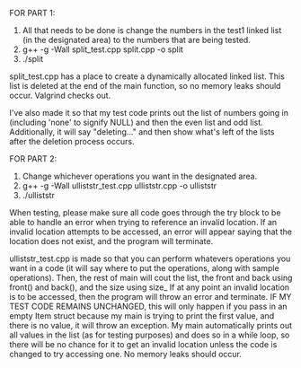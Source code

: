 FOR PART 1:

1) All that needs to be done is change the numbers in the test1 linked list (in the designated area) to the numbers that are being tested.
2) g++ -g -Wall split_test.cpp split.cpp -o split
3) ./split

split_test.cpp has a place to create a dynamically allocated linked list. This list is deleted at the end of the main function, so no memory leaks should occur. Valgrind checks out.

I've also made it so that my test code prints out the list of numbers going in (including 'none' to signify NULL) and then the even list and odd list. Additionally, it will say "deleting..." and then show what's left of the lists after the deletion process occurs.

FOR PART 2: 

1) Change whichever operations you want in the designated area.
2) g++ -g -Wall ulliststr_test.cpp ulliststr.cpp -o ulliststr
3) ./ulliststr

When testing, please make sure all code goes through the try block to be able to handle an error when trying to reference an invalid location.
  If an invalid location attempts to be accessed, an error will appear saying that the location does not exist, and the program will terminate.
  
ulliststr_test.cpp is made so that you can perform whatevers operations you want in a code (it will say where to put the operations, along with sample operations).
  Then, the rest of main will cout the list, the front and back using front() and back(), and the size using size_
  If at any point an invalid location is to be accessed, then the program will throw an error and terminate. 
  IF MY TEST CODE REMAINS UNCHANGED, this will only happen if you pass in an empty Item struct because my main is trying to print the first value, and there is no value, it will throw an exception.
    My main automatically prints out all values in the list (as for testing purposes) and does so in a while loop, so there will be no chance for it to get an invalid location unless the code is changed to try accessing one.
No memory leaks should occur.
